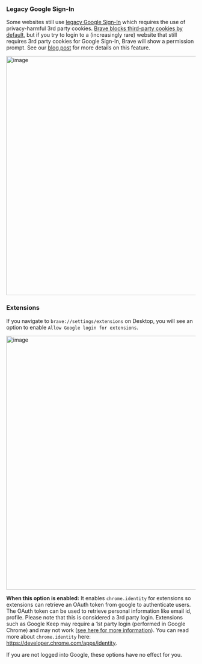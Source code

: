### Legacy Google Sign-In

Some websites still use [legacy Google Sign-In](https://developers.google.com/identity/sign-in/web/sign-in) which requires the use of privacy-harmful 3rd party cookies. [Brave blocks third-party cookies by default](https://brave.com/glossary/cookie/#how-can-i-prevent-cookies-from-being-used-to-track-me), but if you try to login to a (increasingly rare) website that still requires 3rd party cookies for Google Sign-In, Brave will show a permission prompt. See our [blog post](https://brave.com/privacy-updates/24-google-sign-in-permission/) for more details on this feature.

<img width="635" alt="image" src="https://github.com/brave/brave-browser/assets/5284154/a6372669-95bf-4510-b9d6-ad92852ec1d5">

### Extensions

If you navigate to `brave://settings/extensions` on Desktop, you will see an option to enable `Allow Google login for extensions`.

<img width="674" alt="image" src="https://github.com/brave/brave-browser/assets/5284154/fc0cbc0e-87e1-436b-addd-32e97f3d96cd">


**When this option is enabled:** It enables `chrome.identity` for extensions so extensions can retrieve an OAuth token from google to authenticate users. The OAuth token can be used to retrieve personal information like email id, profile. Please note that this is considered a 3rd party login. Extensions such as Google Keep may require a 1st party login (performed in Google Chrome) and may not work ([see here for more information](https://github.com/brave/brave-browser/issues/15754#issuecomment-920514585)). You can read more about `chrome.identity` here: https://developer.chrome.com/apps/identity.

If you are not logged into Google, these options have no effect for you.